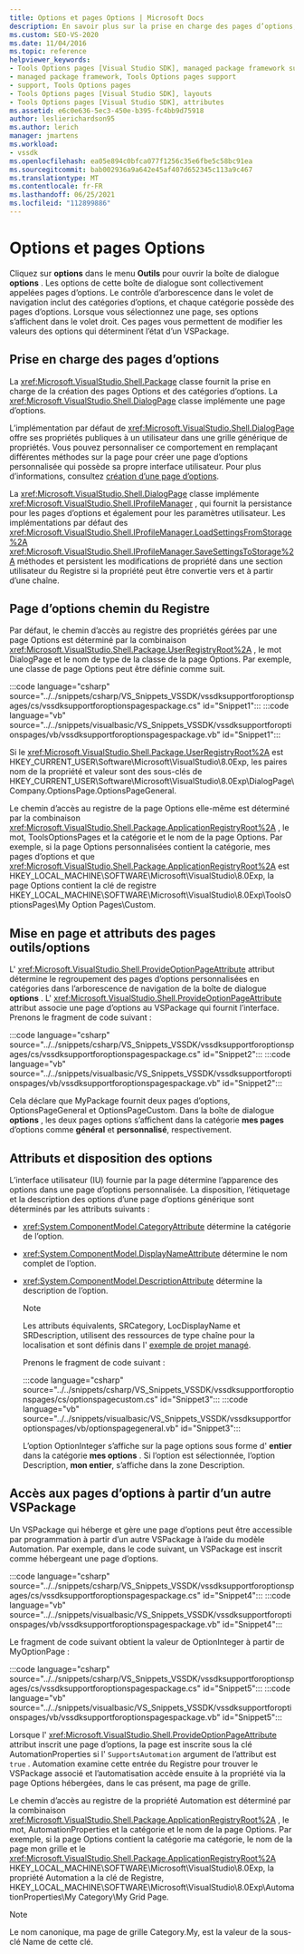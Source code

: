 ```yaml
---
title: Options et pages Options | Microsoft Docs
description: En savoir plus sur la prise en charge des pages d’options, qui vous permettent de modifier les valeurs des options qui déterminent l’état d’un VSPackage.
ms.custom: SEO-VS-2020
ms.date: 11/04/2016
ms.topic: reference
helpviewer_keywords:
- Tools Options pages [Visual Studio SDK], managed package framework support
- managed package framework, Tools Options pages support
- support, Tools Options pages
- Tools Options pages [Visual Studio SDK], layouts
- Tools Options pages [Visual Studio SDK], attributes
ms.assetid: e6c0e636-5ec3-450e-b395-fc4bb9d75918
author: leslierichardson95
ms.author: lerich
manager: jmartens
ms.workload:
- vssdk
ms.openlocfilehash: ea05e894c0bfca077f1256c35e6fbe5c58bc91ea
ms.sourcegitcommit: bab002936a9a642e45af407d652345c113a9c467
ms.translationtype: MT
ms.contentlocale: fr-FR
ms.lasthandoff: 06/25/2021
ms.locfileid: "112899886"
---
```

# <a name="options-and-options-pages"></a>Options et pages Options
Cliquez sur **options** dans le menu **Outils** pour ouvrir la boîte de dialogue **options** . Les options de cette boîte de dialogue sont collectivement appelées pages d’options. Le contrôle d’arborescence dans le volet de navigation inclut des catégories d’options, et chaque catégorie possède des pages d’options. Lorsque vous sélectionnez une page, ses options s’affichent dans le volet droit. Ces pages vous permettent de modifier les valeurs des options qui déterminent l’état d’un VSPackage.

## <a name="support-for-options-pages"></a>Prise en charge des pages d’options
 La <xref:Microsoft.VisualStudio.Shell.Package> classe fournit la prise en charge de la création des pages Options et des catégories d’options. La <xref:Microsoft.VisualStudio.Shell.DialogPage> classe implémente une page d’options.

 L’implémentation par défaut de <xref:Microsoft.VisualStudio.Shell.DialogPage> offre ses propriétés publiques à un utilisateur dans une grille générique de propriétés. Vous pouvez personnaliser ce comportement en remplaçant différentes méthodes sur la page pour créer une page d’options personnalisée qui possède sa propre interface utilisateur. Pour plus d’informations, consultez [création d’une page d’options](../../extensibility/creating-an-options-page.md).

 La <xref:Microsoft.VisualStudio.Shell.DialogPage> classe implémente <xref:Microsoft.VisualStudio.Shell.IProfileManager> , qui fournit la persistance pour les pages d’options et également pour les paramètres utilisateur. Les implémentations par défaut des <xref:Microsoft.VisualStudio.Shell.IProfileManager.LoadSettingsFromStorage%2A> <xref:Microsoft.VisualStudio.Shell.IProfileManager.SaveSettingsToStorage%2A> méthodes et persistent les modifications de propriété dans une section utilisateur du Registre si la propriété peut être convertie vers et à partir d’une chaîne.

## <a name="options-page-registry-path"></a>Page d’options chemin du Registre
 Par défaut, le chemin d’accès au registre des propriétés gérées par une page Options est déterminé par la combinaison <xref:Microsoft.VisualStudio.Shell.Package.UserRegistryRoot%2A> , le mot DialogPage et le nom de type de la classe de la page Options. Par exemple, une classe de page Options peut être définie comme suit.

 :::code language="csharp" source="../../snippets/csharp/VS_Snippets_VSSDK/vssdksupportforoptionspages/cs/vssdksupportforoptionspagespackage.cs" id="Snippet1":::
 :::code language="vb" source="../../snippets/visualbasic/VS_Snippets_VSSDK/vssdksupportforoptionspages/vb/vssdksupportforoptionspagespackage.vb" id="Snippet1":::

 Si le <xref:Microsoft.VisualStudio.Shell.Package.UserRegistryRoot%2A> est HKEY_CURRENT_USER\Software\Microsoft\VisualStudio\8.0Exp, les paires nom de la propriété et valeur sont des sous-clés de HKEY_CURRENT_USER\Software\Microsoft\VisualStudio\8.0Exp\DialogPage\Company.OptionsPage.OptionsPageGeneral.

 Le chemin d’accès au registre de la page Options elle-même est déterminé par la combinaison <xref:Microsoft.VisualStudio.Shell.Package.ApplicationRegistryRoot%2A> , le mot, ToolsOptionsPages et la catégorie et le nom de la page Options. Par exemple, si la page Options personnalisées contient la catégorie, mes pages d’options et que <xref:Microsoft.VisualStudio.Shell.Package.ApplicationRegistryRoot%2A> est HKEY_LOCAL_MACHINE\SOFTWARE\Microsoft\VisualStudio\8.0Exp, la page Options contient la clé de registre HKEY_LOCAL_MACHINE\SOFTWARE\Microsoft\VisualStudio\8.0Exp\ToolsOptionsPages\My Option Pages\Custom.

## <a name="toolsoptions-page-attributes-and-layout"></a>Mise en page et attributs des pages outils/options
 L' <xref:Microsoft.VisualStudio.Shell.ProvideOptionPageAttribute> attribut détermine le regroupement des pages d’options personnalisées en catégories dans l’arborescence de navigation de la boîte de dialogue **options** . L' <xref:Microsoft.VisualStudio.Shell.ProvideOptionPageAttribute> attribut associe une page d’options au VSPackage qui fournit l’interface. Prenons le fragment de code suivant :

:::code language="csharp" source="../../snippets/csharp/VS_Snippets_VSSDK/vssdksupportforoptionspages/cs/vssdksupportforoptionspagespackage.cs" id="Snippet2":::
:::code language="vb" source="../../snippets/visualbasic/VS_Snippets_VSSDK/vssdksupportforoptionspages/vb/vssdksupportforoptionspagespackage.vb" id="Snippet2":::

 Cela déclare que MyPackage fournit deux pages d’options, OptionsPageGeneral et OptionsPageCustom. Dans la boîte de dialogue **options** , les deux pages options s’affichent dans la catégorie **mes pages** d’options comme **général** et **personnalisé**, respectivement.

## <a name="option-attributes-and-layout"></a>Attributs et disposition des options
 L’interface utilisateur (IU) fournie par la page détermine l’apparence des options dans une page d’options personnalisée. La disposition, l’étiquetage et la description des options d’une page d’options générique sont déterminés par les attributs suivants :

- <xref:System.ComponentModel.CategoryAttribute> détermine la catégorie de l’option.

- <xref:System.ComponentModel.DisplayNameAttribute> détermine le nom complet de l’option.

- <xref:System.ComponentModel.DescriptionAttribute> détermine la description de l’option.

  > [!NOTE]
  > Les attributs équivalents, SRCategory, LocDisplayName et SRDescription, utilisent des ressources de type chaîne pour la localisation et sont définis dans l' [exemple de projet managé](/azure/devops/integrate/index).

  Prenons le fragment de code suivant :

  :::code language="csharp" source="../../snippets/csharp/VS_Snippets_VSSDK/vssdksupportforoptionspages/cs/optionspagecustom.cs" id="Snippet3":::
  :::code language="vb" source="../../snippets/visualbasic/VS_Snippets_VSSDK/vssdksupportforoptionspages/vb/optionspagegeneral.vb" id="Snippet3":::

  L’option OptionInteger s’affiche sur la page options sous forme d' **entier** dans la catégorie **mes options** . Si l’option est sélectionnée, l’option Description, **mon entier**, s’affiche dans la zone Description.

## <a name="accessing-options-pages-from-another-vspackage"></a>Accès aux pages d’options à partir d’un autre VSPackage
 Un VSPackage qui héberge et gère une page d’options peut être accessible par programmation à partir d’un autre VSPackage à l’aide du modèle Automation. Par exemple, dans le code suivant, un VSPackage est inscrit comme hébergeant une page d’options.

 :::code language="csharp" source="../../snippets/csharp/VS_Snippets_VSSDK/vssdksupportforoptionspages/cs/vssdksupportforoptionspagespackage.cs" id="Snippet4":::
 :::code language="vb" source="../../snippets/visualbasic/VS_Snippets_VSSDK/vssdksupportforoptionspages/vb/vssdksupportforoptionspagespackage.vb" id="Snippet4":::

 Le fragment de code suivant obtient la valeur de OptionInteger à partir de MyOptionPage :

 :::code language="csharp" source="../../snippets/csharp/VS_Snippets_VSSDK/vssdksupportforoptionspages/cs/vssdksupportforoptionspagespackage.cs" id="Snippet5":::
 :::code language="vb" source="../../snippets/visualbasic/VS_Snippets_VSSDK/vssdksupportforoptionspages/vb/vssdksupportforoptionspagespackage.vb" id="Snippet5":::

 Lorsque l' <xref:Microsoft.VisualStudio.Shell.ProvideOptionPageAttribute> attribut inscrit une page d’options, la page est inscrite sous la clé AutomationProperties si l' `SupportsAutomation` argument de l’attribut est `true` . Automation examine cette entrée du Registre pour trouver le VSPackage associé et l’automatisation accède ensuite à la propriété via la page Options hébergées, dans le cas présent, ma page de grille.

 Le chemin d’accès au registre de la propriété Automation est déterminé par la combinaison <xref:Microsoft.VisualStudio.Shell.Package.ApplicationRegistryRoot%2A> , le mot, AutomationProperties et la catégorie et le nom de la page Options. Par exemple, si la page Options contient la catégorie ma catégorie, le nom de la page mon grille et le <xref:Microsoft.VisualStudio.Shell.Package.ApplicationRegistryRoot%2A> HKEY_LOCAL_MACHINE\SOFTWARE\Microsoft\VisualStudio\8.0Exp, la propriété Automation a la clé de Registre, HKEY_LOCAL_MACHINE\SOFTWARE\Microsoft\VisualStudio\8.0Exp\AutomationProperties\My Category\My Grid Page.

> [!NOTE]
> Le nom canonique, ma page de grille Category.My, est la valeur de la sous-clé Name de cette clé.
